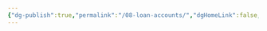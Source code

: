 ```yaml
---
{"dg-publish":true,"permalink":"/08-loan-accounts/","dgHomeLink":false,"dgPassFrontmatter":false}
---
```


